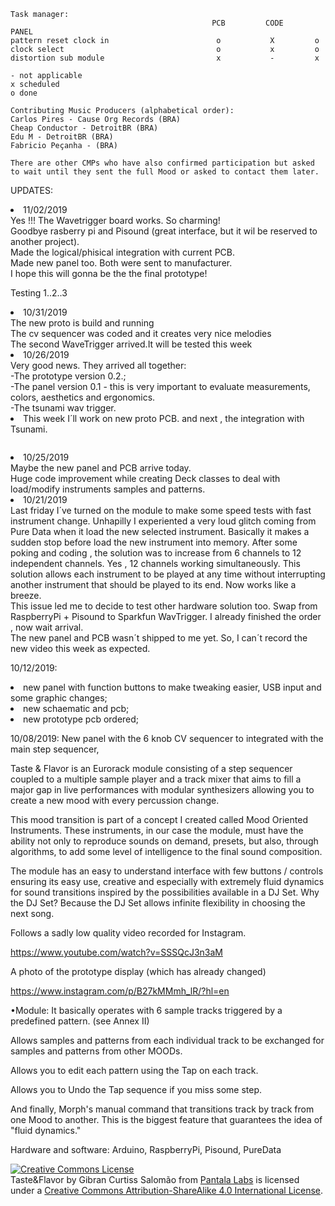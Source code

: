 ```
Task manager:
                                             PCB         CODE     PANEL
pattern reset clock in                        o           X         o
clock select                                  o           x         o
distortion sub module                         x           -         x

- not applicable
x scheduled
o done
```

```
Contributing Music Producers (alphabetical order):
Carlos Pires - Cause Org Records (BRA)
Cheap Conductor - DetroitBR (BRA)
Edu M - DetroitBR (BRA)
Fabricio Peçanha - (BRA)

There are other CMPs who have also confirmed participation but asked 
to wait until they sent the full Mood or asked to contact them later.
```
UPDATES:
<li>11/02/2019<br>
  Yes !!! The Wavetrigger board works. So charming! <br>
  Goodbye rasberry pi and Pisound (great interface, but it wil be reserved to another project).<br>
  Made the logical/phisical integration with current PCB.<br>
  Made new panel too. Both were sent to manufacturer. <br>
  I hope this will gonna be the the final prototype!<br>
  
  Testing 1..2..3<br>
  <img alt="" style="border-width:0" src="0.jpg" /></a><br>
  

<li>10/31/2019<br>
  The new proto is build and running<br>
  The cv sequencer was coded and it creates very nice melodies<br>
  The second WaveTrigger arrived.It will be tested this week<br>

<li>10/26/2019<br>
  Very good news. They arrived all together: <br>
  -The prototype version 0.2.;<br>
  -The panel version 0.1 - this is very important to evaluate measurements, colors, aesthetics and ergonomics.<br>
  -The tsunami wav trigger.<br>
  <li>This week I´ll work on new proto PCB. and next , the integration with Tsunami.<br>

<img alt="" style="border-width:0" src="P_20191027_210749_1.jpg" /></a><br>
<img alt="" style="border-width:0" src="P_20191027_210958_1.jpg" /></a><br>


<li>10/25/2019<br>
Maybe the new panel and PCB arrive today. <br>
Huge code improvement while creating Deck classes to deal with load/modify instruments samples and patterns.<br>

<li>10/21/2019<br>
Last friday I´ve turned on the module to make some speed tests with fast instrument change. Unhapilly I experiented a very loud glitch coming from Pure Data when it load the new selected instrument. Basically it makes a sudden stop before load the new instrument into memory. After some poking and coding , the solution was to increase from 6 channels to 12 independent channels. Yes , 12 channels working simultaneously. This solution allows each instrument to be played at any time without interrupting another instrument that should be played to its end. Now works like a breeze.<br>
This issue led me to decide to test other hardware solution too. Swap from RaspberryPi + Pisound to Sparkfun WavTrigger. I already finished the order , now wait arrival.<br>
The new panel and PCB wasn´t shipped to me yet. So, I can´t record the new video this week as expected.<br>

10/12/2019:<br>
<li>new panel with function buttons to make tweaking easier, USB input and some graphic changes;
<li>new schaematic and pcb;
<li>new prototype pcb ordered;
<img alt="" style="border-width:0" src="painel%200.980.jpg" /></a>

10/08/2019:
New panel with the 6 knob CV sequencer to integrated with the main step sequencer,
<img alt="" style="border-width:0" src="painel%200.95.jpg" /></a>


Taste & Flavor is an Eurorack module consisting of a step sequencer coupled to a multiple sample player and a track mixer that aims to fill a major gap in live performances with modular synthesizers allowing you to create a new mood with every percussion change. 

This mood transition is part of a concept I created called Mood Oriented Instruments. These instruments, in our case the module, must have the ability not only to reproduce sounds on demand, presets, but also, through algorithms, to add some level of intelligence to the final sound composition.

The module has an easy to understand interface with few buttons / controls ensuring its easy use, creative and especially with extremely fluid dynamics for sound transitions inspired by the possibilities available in a DJ Set. Why the DJ Set? Because the DJ Set allows infinite flexibility in choosing the next song.

Follows a sadly low quality video recorded for Instagram.

https://www.youtube.com/watch?v=SSSQcJ3n3aM

A photo of the prototype display (which has already changed)

https://www.instagram.com/p/B27kMMmh_lR/?hl=en

•Module:
It basically operates with 6 sample tracks triggered by a predefined pattern. (see Annex II)

Allows samples and patterns from each individual track to be exchanged for samples and patterns from other MOODs.

Allows you to edit each pattern using the Tap on each track.

Allows you to Undo the Tap sequence if you miss some step.

And finally, Morph's manual command that transitions track by track from one Mood to another. This is the biggest feature that guarantees the idea of "fluid dynamics."

Hardware and software: Arduino, RaspberryPi, Pisound, PureData


<a rel="license" href="http://creativecommons.org/licenses/by-sa/4.0/">
<img alt="Creative Commons License" style="border-width:0" src="https://i.creativecommons.org/l/by-sa/4.0/88x31.png" /></a>
<br /><span xmlns:dct="http://purl.org/dc/terms/" property="dct:title">Taste&Flavor</span> by Gibran Curtiss Salomão from 
<a xmlns:cc="http://creativecommons.org/ns#" href="https://facebook.com/pantalalabs/" property="cc:attributionName" 
rel="cc:attributionURL">Pantala Labs</a> is licensed under a <a rel="license" href="http://creativecommons.org/licenses/by-sa/4.0/">
Creative Commons Attribution-ShareAlike 4.0 International License</a>.
